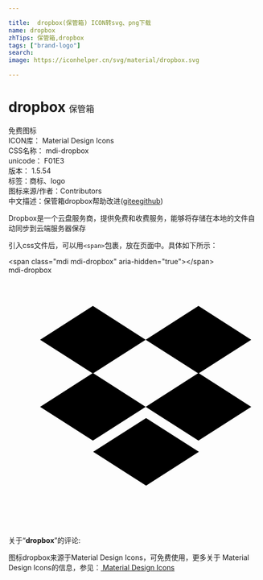 ```yaml
---

title:  dropbox(保管箱) ICON转svg、png下载
name: dropbox
zhTips: 保管箱,dropbox
tags: ["brand-logo"]
search: 
image: https://iconhelper.cn/svg/material/dropbox.svg

---
```


# dropbox  <small style="font-size: 60%;font-weight: 100">保管箱</small>


<div class="detail-page">
<p>
<span><span class="badge-success badge">免费图标</span> </span>
<br/>
<span>
ICON库：
<span class="badge-secondary badge">Material Design Icons</span> 
</span>
<br/>
<span>
CSS名称：
<span class="badge-secondary badge">mdi-dropbox</span> 
</span>
<br/>
<span>
unicode：
<span class="badge-secondary badge">F01E3</span> 
<copy-btn content='F01E3' btn-title=""></copy-btn>
<copy-btn :content='String.fromCodePoint(parseInt("F01E3", 16))' btn-title="复制U"></copy-btn>
</span>
<br/>
<span>
版本：
<span class="badge-secondary badge">1.5.54</span> 
</span><br/><span>标签：<span class="badge-light badge"><router-link to="/tags/brand-logo.html">商标、logo</router-link></span></span>
<br/>
<span>图标来源/作者：<span class="badge-light badge">Contributors</span></span> 
<br/>
<span class="zh-detail">中文描述：<span class="badge-primary badge">保管箱</span><span class="badge-primary badge">dropbox</span><span class="help-link"><span>帮助改进</span>(<a href="https://gitee.com/liuwave/icon-helper/edit/master/json/material/dropbox.json" target="_blank" rel="noopener noreferrer">gitee</a><a href="https://github.com/liuwave/icon-helper/edit/master/json/material/dropbox.json" target="_blank" rel="noopener noreferrer">github</a></span>)</span><br/>
</p>
</div><div class="description description alert alert-light">Dropbox是一个云盘服务商，提供免费和收费服务，能够将存储在本地的文件自动同步到云端服务器保存</div>
<div class="alert alert-dark">
  <i class="mdi mdi-dropbox mdi-48px"></i>
  <i class="mdi mdi-dropbox mdi-36px"></i>
  <i class="mdi mdi-dropbox mdi-24px"></i>
  <i class="mdi mdi-dropbox mdi-18px"></i>
</div>
<div>
  <p>引入css文件后，可以用<code>&lt;span&gt;</code>包裹，放在页面中。具体如下所示：    
  </p>
  <div class="alert alert-primary" style="font-size: 14px">
    &lt;span class="mdi mdi-dropbox" aria-hidden="true"&gt;&lt;/span&gt;
    <copy-btn content='<span class="mdi mdi-dropbox" aria-hidden="true"></span>'></copy-btn>
  </div>
  <div class="alert alert-secondary">
    <i class="mdi mdi-dropbox"
    style="font-size: 24px"
    aria-hidden="true"></i> mdi-dropbox
    <copy-btn content="mdi-dropbox" btn-title="复制图标名称"></copy-btn>
  </div>
</div>
<div id="svg" class="svg-wrap">
<svg xmlns="http://www.w3.org/2000/svg" viewBox="0 0 24 24"><path d="M3 6.2L8 9.39L13 6.2L8 3L3 6.2M13 6.2L18 9.39L23 6.2L18 3L13 6.2M3 12.55L8 15.74L13 12.55L8 9.35L3 12.55M18 9.35L13 12.55L18 15.74L23 12.55L18 9.35M8.03 16.8L13.04 20L18.04 16.8L13.04 13.61L8.03 16.8Z" /></svg>
</div>
<detail full-name='mdi-dropbox'></detail>
<div class="icon-detail__container">
<p>关于“<b>dropbox</b>”的评论:</p>
</div>
<Vssue title="关于“dropbox”的评论" />    
<div><p>图标dropbox来源于Material Design Icons，可免费使用，更多关于 Material Design Icons的信息，参见：<a target="_blank" href="https://iconhelper.cn/material.html"> Material Design Icons</a>
</p></div>
